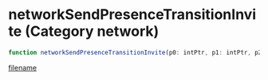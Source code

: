# networkSendPresenceTransitionInvite (Category network)

```js
function networkSendPresenceTransitionInvite(p0: intPtr, p1: intPtr, p2: number, p3: number): Array
```

[filename](networkSendPresenceTransitionInvite_m.md ':include')